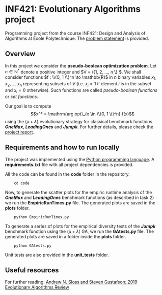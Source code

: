 # INF421: Evolutionary Algorithms project

Programming project from the course INF421: Design and Analysis of Algorithms at École Polytechnique. The [problem statement](problem_statement.pdf) is provided.

## Overview

In this project we consider the **pseudo-boolean optimization problem**. Let $n \in \mathbb{N}^*$ denote a positive integer and $V = \\{1, 2, ..., n \\} $. We shall consider functions $f : \\{0, 1 \\}^n \to \mathbb{R}$ in $n$ binary variables $x_1, x_2, ..., x_n$ representing subsets of $V$ (i.e. $x_i = 1$ if element $i$ is in the subset and $x_i = 0$ otherwise). Such functions are called *pseudo-boolean functions* or *set functions*.

Our goal is to compute $$x^* = \mathrm{arg opt}_{x \in \\{0, 1 \\}^n} f(x)$$ using the $(\mu + \lambda)$ evolutionary strategy for classical benchmark functions ***OneMax***, ***LeadingOnes*** and ***Jumpk***. For further details, please check the [project report](report.pdf).

## Requirements and how to run locally

The project was implemented using the [Python programming language](https://www.python.org/). A **requirements.txt** file with all project dependencies is provided.

All the code can be found in the **code** folder in the repository.

```
    cd code
```

Now, to generate the scatter plots for the empiric runtime analysis of the ***OneMax*** and ***LeadingOnes*** benchmark functions (as described in task 2) we run the **EmpiricRunTimes.py** file. The generated plots are saved in the **plots** folder.

```
    python EmpiricRunTimes.py
```

To generate a series of plots for the empirical diversity tests of the ***Jumpk*** benchmark function using the $(\mu + \lambda)$ GA, we run the **GAtests.py** file. The generated plots are saved in a folder inside the **plots** folder.

```
    python GAtests.py
```

Unit tests are also provided in the **unit_tests** folder.

## Useful resources

For further reading: [Andrew N. Sloss and Steven Gustafson; 2019 Evolutionary Algorithms Review](https://arxiv.org/pdf/1906.08870.pdf)